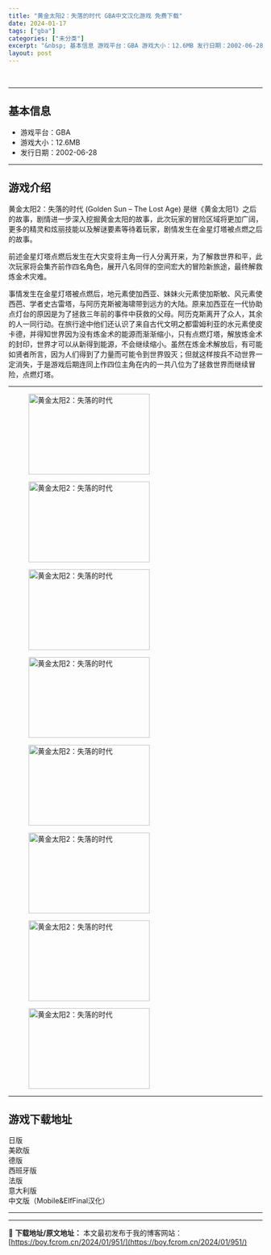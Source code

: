 ```yaml
---
title: "黄金太阳2：失落的时代 GBA中文汉化游戏 免费下载"
date: 2024-01-17
tags: ["gba"]
categories: ["未分类"]
excerpt: "&nbsp; 基本信息 游戏平台：GBA 游戏大小：12.6MB 发行日期：2002-06-28 游戏介绍 黄金太阳2：失落的时代 (Golden Sun – The Lost Age) 是继《黄金太阳1》之后的故事，剧情进一步深入挖掘黄金太阳的故事，此次玩家的冒险区域将更加广阔，更多的精灵和炫丽技&hellip;"
layout: post
---
```


&nbsp;

<hr />

<h2>基本信息</h2>
<ul>
 	<li>游戏平台：GBA</li>
 	<li>游戏大小：12.6MB</li>
 	<li>发行日期：2002-06-28</li>
</ul>

<hr />

<h2>游戏介绍</h2>
黄金太阳2：失落的时代 (Golden Sun – The Lost Age) 是继《黄金太阳1》之后的故事，剧情进一步深入挖掘黄金太阳的故事，此次玩家的冒险区域将更加广阔，更多的精灵和炫丽技能以及解谜要素等待着玩家，剧情发生在金星灯塔被点燃之后的故事。

前述金星灯塔点燃后发生在大灾变将主角一行人分离开来，为了解救世界和平，此次玩家将会集齐前作四名角色，展开八名同伴的空间宏大的冒险新旅途，最终解救炼金术灾难。

事情发生在金星灯塔被点燃后，地元素使加西亚、妹妹火元素使加斯敏、风元素使西芭、学者史古雷塔，与阿历克斯被海啸带到远方的大陆。原来加西亚在一代协助点灯台的原因是为了拯救三年前的事件中获救的父母。阿历克斯离开了众人，其余的人一同行动。在旅行途中他们还认识了来自古代文明之都雷姆利亚的水元素使皮卡德，并得知世界因为没有炼金术的能源而渐渐缩小，只有点燃灯塔，解放炼金术的封印，世界才可以从新得到能源，不会继续缩小。虽然在炼金术解放后，有可能如贤者所言，因为人们得到了力量而可能令到世界毁灭；但就这样按兵不动世界一定消失，于是游戏后期连同上作四位主角在内的一共八位为了拯救世界而继续冒险，点燃灯塔。

<hr />

<figure><img title="黄金太阳2：失落的时代-1" src="https://boy.fcrom.cn/wp-content/uploads/2024/01/20240116_65a635eb24474.png" alt="黄金太阳2：失落的时代" width="240" height="160" data-id="3079" /></figure>
<figure><img title="黄金太阳2：失落的时代-2" src="https://boy.fcrom.cn/wp-content/uploads/2024/01/20240116_65a635eb4fc31.png" alt="黄金太阳2：失落的时代" width="240" height="160" data-id="3080" /></figure>
<figure><img title="黄金太阳2：失落的时代-3" src="https://boy.fcrom.cn/wp-content/uploads/2024/01/20240116_65a635eb6f486.png" alt="黄金太阳2：失落的时代" width="240" height="160" data-id="3081" /></figure>
<figure><img title="黄金太阳2：失落的时代-4" src="https://boy.fcrom.cn/wp-content/uploads/2024/01/20240116_65a635eb8ce8a.png" alt="黄金太阳2：失落的时代" width="240" height="160" data-id="3082" /></figure>
<figure><img title="黄金太阳2：失落的时代-5" src="https://boy.fcrom.cn/wp-content/uploads/2024/01/20240116_65a635ebb1d9e.png" alt="黄金太阳2：失落的时代" width="240" height="160" data-id="3083" /></figure>
<figure><img title="黄金太阳2：失落的时代" src="https://boy.fcrom.cn/wp-content/uploads/2024/01/20240116_65a635ebe530c.png" alt="黄金太阳2：失落的时代" width="240" height="160" data-id="3084" /></figure>
<figure><img title="黄金太阳2：失落的时代" src="https://boy.fcrom.cn/wp-content/uploads/2024/01/20240116_65a635ec1c03a.png" alt="黄金太阳2：失落的时代" width="240" height="160" data-id="3085" /></figure>
<figure><img title="黄金太阳2：失落的时代" src="https://boy.fcrom.cn/wp-content/uploads/2024/01/20240116_65a635ec42d23.png" alt="黄金太阳2：失落的时代" width="240" height="160" data-id="3086" /></figure>

<hr />

<h2>游戏下载地址</h2>
<div>
<div>
<div>日版</div>
<div>美欧版</div>
<div>德版</div>
<div>西班牙版</div>
<div>法版</div>
<div>意大利版</div>
<div>中文版（Mobile&amp;ElfFinal汉化）</div>
</div>
</div>

<hr />

---
📖 **下载地址/原文地址：** 本文最初发布于我的博客网站：[https://boy.fcrom.cn/2024/01/951/](https://boy.fcrom.cn/2024/01/951/)
